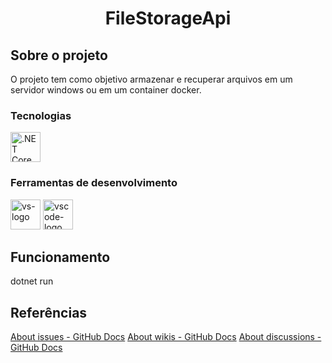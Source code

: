 <h1 align="center">FileStorageApi</h1>

##  Sobre o projeto

O projeto tem como objetivo armazenar e recuperar arquivos em um servidor windows ou em um container docker.

### Tecnologias
<p display="inline-block">
  <img width="48" src="https://upload.wikimedia.org/wikipedia/commons/e/ee/.NET_Core_Logo.svg" alt=".NET Core 6"/>
</p>
                                                                                                  
### Ferramentas de desenvolvimento

<p display="inline-block">
  <img width="48" src="https://static.wikia.nocookie.net/logopedia/images/e/ec/Microsoft_Visual_Studio_2022.svg" alt="vs-logo"/>
  <img width="48" src="https://upload.wikimedia.org/wikipedia/commons/thumb/9/9a/Visual_Studio_Code_1.35_icon.svg/2048px-Visual_Studio_Code_1.35_icon.svg.png" alt="vscode-logo"/>
</p>

## Funcionamento
dotnet run

## Referências
[About issues - GitHub Docs](https://docs.github.com/en/issues/tracking-your-work-with-issues/about-issues)
[About wikis - GitHub Docs](https://docs.github.com/en/communities/documenting-your-project-with-wikis/about-wikis)
[About discussions - GitHub Docs](https://docs.github.com/en/discussions/collaborating-with-your-community-using-discussions/about-discussions)
